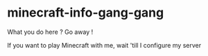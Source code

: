 # minecraft-info-gang-gang

What you do here ? Go away !

If you want to play Minecraft with me, wait 'till I configure my server
